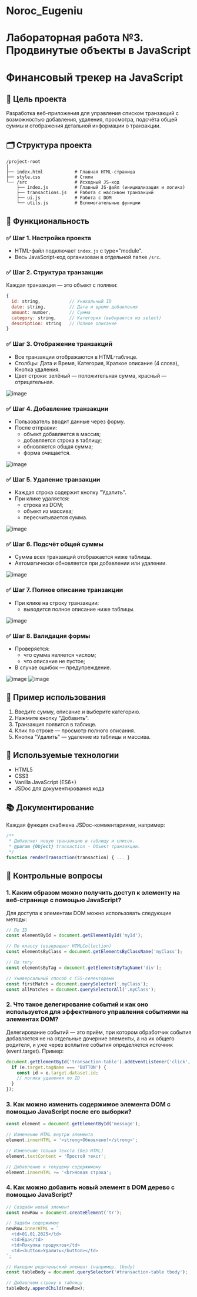 # Noroc_Eugeniu  
# Лабораторная работа №3. Продвинутые объекты в JavaScript

# Финансовый трекер на JavaScript

## 📌 Цель проекта

Разработка веб-приложения для управления списком транзакций с возможностью добавления, удаления, просмотра, подсчёта общей суммы и отображения детальной информации о транзакции.

## 🗂️ Структура проекта

```
/project-root
│
├── index.html            # Главная HTML-страница
├── style.css             # Стили
└── /src                  # Исходный JS-код
    ├── index.js          # Главный JS-файл (инициализация и логика)
    ├── transactions.js   # Работа с массивом транзакций
    ├── ui.js             # Работа с DOM
    └── utils.js          # Вспомогательные функции
```

## 🔧 Функциональность

### ✅ Шаг 1. Настройка проекта

- HTML-файл подключает `index.js` с type="module".
- Весь JavaScript-код организован в отдельной папке `/src`.

### ✅ Шаг 2. Структура транзакции

Каждая транзакция — это объект с полями:

```js
{
  id: string,           // Уникальный ID
  date: string,         // Дата и время добавления
  amount: number,       // Сумма
  category: string,     // Категория (выбирается из select)
  description: string   // Полное описание
}
```

### ✅ Шаг 3. Отображение транзакций

- Все транзакции отображаются в HTML-таблице.
- Столбцы: Дата и Время, Категория, Краткое описание (4 слова), Кнопка удаления.
- Цвет строки: зелёный — положительная сумма, красный — отрицательная.

![image](https://github.com/user-attachments/assets/5c1390c6-084c-4aaa-a603-04a4f0bbf445)



### ✅ Шаг 4. Добавление транзакции

- Пользователь вводит данные через форму.
- После отправки:
  - объект добавляется в массив;
  - добавляется строка в таблицу;
  - обновляется общая сумма;
  - форма очищается.

![image](https://github.com/user-attachments/assets/feea3334-0879-4ed6-901b-b9328479f20f)


### ✅ Шаг 5. Удаление транзакции

- Каждая строка содержит кнопку "Удалить".
- При клике удаляется:
  - строка из DOM;
  - объект из массива;
  - пересчитывается сумма.

![image](https://github.com/user-attachments/assets/d39979d6-c135-49f1-a70b-5aedbfc96203)


### ✅ Шаг 6. Подсчёт общей суммы

- Сумма всех транзакций отображается ниже таблицы.
- Автоматически обновляется при добавлении или удалении.

![image](https://github.com/user-attachments/assets/9cb933bd-edaf-40bf-9ea1-1dba4265b856)


### ✅ Шаг 7. Полное описание транзакции

- При клике на строку транзакции:
  - выводится полное описание ниже таблицы.

![image](https://github.com/user-attachments/assets/a6b063d1-458a-4e35-8c15-4392012faadf)


### ✅ Шаг 8. Валидация формы

- Проверяется:
  - что сумма является числом;
  - что описание не пустое;
- В случае ошибок — предупреждение.

![image](https://github.com/user-attachments/assets/3498eb5b-2ea1-4fd2-a917-d97d2dc0851c)
![image](https://github.com/user-attachments/assets/b8c6032f-88f7-415f-b9e7-65d6faadb6d7)

## 📄 Пример использования

1. Введите сумму, описание и выберите категорию.
2. Нажмите кнопку "Добавить".
3. Транзакция появится в таблице.
4. Клик по строке — просмотр полного описания.
5. Кнопка "Удалить" — удаление из таблицы и массива.

## 📘 Используемые технологии

- HTML5
- CSS3
- Vanilla JavaScript (ES6+)
- JSDoc для документирования кода

## 📚 Документирование

Каждая функция снабжена JSDoc-комментариями, например:

```js
/**
 * Добавляет новую транзакцию в таблицу и список.
 * @param {Object} transaction - Объект транзакции.
 */
function renderTransaction(transaction) { ... }
```

## 📌 Контрольные вопросы

### 1. Каким образом можно получить доступ к элементу на веб-странице с помощью JavaScript?

Для доступа к элементам DOM можно использовать следующие методы:

```js
// По ID
const elementById = document.getElementById('myId');

// По классу (возвращает HTMLCollection)
const elementsByClass = document.getElementsByClassName('myClass');

// По тегу
const elementsByTag = document.getElementsByTagName('div');

// Универсальный способ с CSS-селекторами
const firstMatch = document.querySelector('.myClass');
const allMatches = document.querySelectorAll('.myClass');
```
### 2. Что такое делегирование событий и как оно используется для эффективного управления событиями на элементах DOM?
Делегирование событий — это приём, при котором обработчик события добавляется не на отдельные дочерние элементы, а на их общего родителя, и уже через всплытие события определяется источник (event.target).
Пример:
```js
document.getElementById('transaction-table').addEventListener('click', function(e) {
  if (e.target.tagName === 'BUTTON') {
    const id = e.target.dataset.id;
    // логика удаления по ID
  }
});

```
### 3. Как можно изменить содержимое элемента DOM с помощью JavaScript после его выборки?

```js
const element = document.getElementById('message');

// Изменение HTML внутри элемента
element.innerHTML = '<strong>Обновлено!</strong>';

// Изменение только текста (без HTML)
element.textContent = 'Простой текст';

// Добавление к текущему содержимому
element.innerHTML += '<br>Новая строка';

```

### 4. Как можно добавить новый элемент в DOM дерево с помощью JavaScript?
```js
// Создаём новый элемент
const newRow = document.createElement('tr');

// Задаём содержимое
newRow.innerHTML = `
  <td>01.01.2025</td>
  <td>Еда</td>
  <td>Покупка продуктов</td>
  <td><button>Удалить</button></td>
`;

// Находим родительский элемент (например, tbody)
const tableBody = document.querySelector('#transaction-table tbody');

// Добавляем строку в таблицу
tableBody.appendChild(newRow);

```
